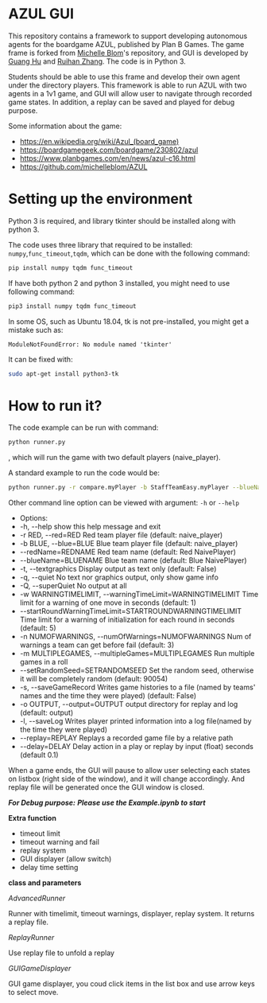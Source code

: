<!-- # AZUL
This repository contains a framework to support policy learning for the boardgame AZUL, published by Plan B Games. The purpose of this framework is to allow students to implement algorithms for learning AI players for the game and evaluate the performance of these players against human/other AI players. 

Students making use of the framework will need to create a Player subclass for their AI player that selects moves on the basis of a learned policy, and write code to learn their policy on the basis of repeated simulations of the game.

Some information about the game:
- https://en.wikipedia.org/wiki/Azul_(board_game)
- https://www.ultraboardgames.com/azul/game-rules.php
- https://boardgamegeek.com/boardgame/230802/azul
- https://www.planbgames.com/en/news/azul-c16.html -->

# AZUL GUI

This repository contains a framework to support developing autonomous agents for the boardgame AZUL, published by Plan B Games. The game frame is forked from [Michelle Blom](https://github.com/michelleblom)'s repository, and GUI is developed by [Guang Hu](https://github.com/guanghuhappysf128) and  [Ruihan Zhang](https://github.com/zhangrh93). The code is in Python 3.

Students should be able to use this frame and develop their own agent under the directory players. This framework is able to run AZUL with two agents in a 1v1 game, and GUI will allow user to navigate through recorded game states. In addition, a replay can be saved and played for debug purpose.

Some information about the game:
- https://en.wikipedia.org/wiki/Azul_(board_game)
- https://boardgamegeek.com/boardgame/230802/azul
- https://www.planbgames.com/en/news/azul-c16.html
- https://github.com/michelleblom/AZUL

# Setting up the environment

Python 3 is required, and library tkinter should be installed along with python 3.

The code uses three library that required to be installed: ```numpy```,```func_timeout```,```tqdm```, which can be done with the following command:
```bash
pip install numpy tqdm func_timeout
```
If have both python 2 and python 3 installed, you might need to use following command:
```bash
pip3 install numpy tqdm func_timeout
```

In some OS, such as Ubuntu 18.04, tk is not pre-installed, you might get a mistake such as:
```
ModuleNotFoundError: No module named 'tkinter'
```
It can be fixed with:
```bash
sudo apt-get install python3-tk
```

# How to run it?

The code example can be run with command:
```bash
python runner.py
```
, which will run the game with two default players (naive_player). 

A standard example to run the code would be:
```bash
python runner.py -r compare.myPlayer -b StaffTeamEasy.myPlayer --blueName='872427' -q -m 10
```

Other command line option can be viewed with argument: ```-h``` or ```--help```
* Options:
*   -h, --help            show this help message and exit
*   -r RED, --red=RED     Red team player file (default: naive_player)
*   -b BLUE, --blue=BLUE  Blue team player file (default: naive_player)
*   --redName=REDNAME     Red team name (default: Red NaivePlayer)
*   --blueName=BLUENAME   Blue team name (default: Blue NaivePlayer)
*   -t, --textgraphics    Display output as text only (default: False)
*   -q, --quiet           No text nor graphics output, only show game info
*   -Q, --superQuiet      No output at all
*   -w WARNINGTIMELIMIT, --warningTimeLimit=WARNINGTIMELIMIT Time limit for a warning of one move in seconds (default: 1)
*   --startRoundWarningTimeLimit=STARTROUNDWARNINGTIMELIMIT Time limit for a warning of initialization for each round in seconds (default: 5)
*   -n NUMOFWARNINGS, --numOfWarnings=NUMOFWARNINGS Num of warnings a team can get before fail (default: 3)
*   -m MULTIPLEGAMES, --multipleGames=MULTIPLEGAMES Run multiple games in a roll
*   --setRandomSeed=SETRANDOMSEED Set the random seed, otherwise it will be completely random (default: 90054)
*   -s, --saveGameRecord  Writes game histories to a file (named by teams' names and the time they were played) (default: False)
*   -o OUTPUT, --output=OUTPUT output directory for replay and log (default: output)
*   -l, --saveLog         Writes player printed information into a log file(named by the time they were played)
*   --replay=REPLAY       Replays a recorded game file by a relative path
*   --delay=DELAY         Delay action in a play or replay by input (float) seconds (default 0.1)



When a game ends, the GUI will pause to allow user selecting each states on listbox (right side of the window), and it will change accordingly. And replay file will be generated once the GUI window is closed.



***For Debug purpose:***
***Please use the Example.ipynb to start***

**Extra function**
- timeout limit
- timeout warning and fail
- replay system
- GUI displayer (allow switch)
- delay time setting

**class and parameters**

*AdvancedRunner*

Runner with timelimit, timeout warnings, displayer, replay system. It returns a replay file.

*ReplayRunner*

Use replay file to unfold a replay

*GUIGameDisplayer*

GUI game displayer, you coud click items in the list box and use arrow keys to select move.
